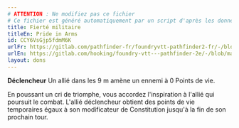 ```yaml
---
# ATTENTION : Ne modifiez pas ce fichier
# Ce fichier est généré automatiquement par un script d'après les données du module Foundry VTT officiel et de sa traduction
title: Fierté militaire
titleEn: Pride in Arms
id: CCY6VsGjp5fdmM6K
urlFr: https://gitlab.com/pathfinder-fr/foundryvtt-pathfinder2-fr/-/blob/master/data/feats/CCY6VsGjp5fdmM6K.htm
urlEn: https://gitlab.com/hooking/foundry-vtt---pathfinder-2e/-/blob/master/packs/data/feats.db/pride-in-arms.json
layout: dons
---
```

**Déclencheur** Un allié dans les 9 m amène un ennemi à 0 Points de vie.

En poussant un cri de triomphe, vous accordez l'inspiration à l'allié qui poursuit le combat. L'allié déclencheur obtient des points de vie temporaires égaux à son modificateur de Constitution jusqu'à la fin de son prochain tour.
